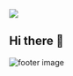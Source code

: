 <img src="https://capsule-render.vercel.app/api?type=waving&color=ADD8E6&height=100&section=header" />

## Hi there 👋

<!--
**BBOLBBOL/BBOLBBOL** is a ✨ _special_ ✨ repository because its `README.md` (this file) appears on your GitHub profile.

Here are some ideas to get you started:

- 🔭 I’m currently working on ...
- 🌱 I’m currently learning ...
- 👯 I’m looking to collaborate on ...
- 🤔 I’m looking for help with ...
- 💬 Ask me about ...
- 📫 How to reach me: ...
- 😄 Pronouns: ...
- ⚡ Fun fact: ...
-->
<img src="https://capsule-render.vercel.app/api?type=waving&color=ADD8E6&height=100&section=footer" alt="footer image" />

